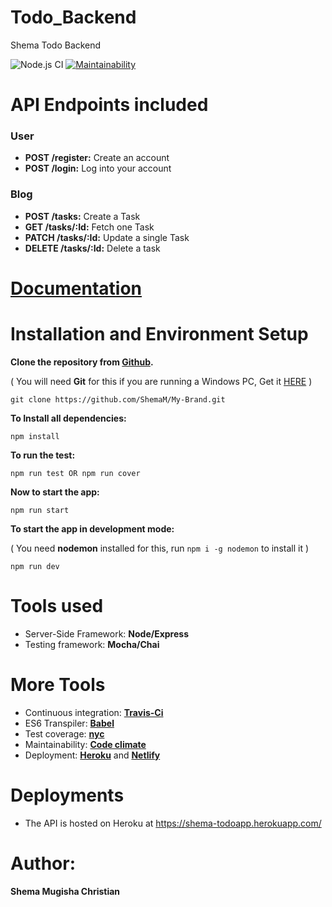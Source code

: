 # Todo_Backend

Shema Todo Backend

![Node.js CI](https://github.com/ShemaM/Todo_Backend/workflows/Node.js%20CI/badge.svg)
[![Maintainability](https://api.codeclimate.com/v1/badges/8ab608a1715a3aaeafa4/maintainability)](https://codeclimate.com/github/ShemaM/Todo_Backend/maintainability)

# API Endpoints included

### User

- **POST /register:** Create an account
- **POST /login:** Log into your account

### Blog

- **POST /tasks:** Create a Task
- **GET /tasks/:Id:** Fetch one Task
- **PATCH /tasks/:Id:** Update a single Task
- **DELETE /tasks/:Id:** Delete a task

# [Documentation](https://shema-todoapp.herokuapp.com/documentation/)

# Installation and Environment Setup

**Clone the repository from [Github](https://github.com/ShemaM/todo_backend).**

( You will need **Git** for this if you are running a Windows PC, Get it [HERE](https://git-scm.com/) )

```
git clone https://github.com/ShemaM/My-Brand.git
```

**To Install all dependencies:**

```
npm install
```

**To run the test:**

```
npm run test OR npm run cover
```

**Now to start the app:**

```
npm run start
```

**To start the app in development mode:**

( You need **nodemon** installed for this, run `npm i -g nodemon` to install it )

```
npm run dev
```

# Tools used

- Server-Side Framework: **Node/Express**
- Testing framework: **Mocha/Chai**

# More Tools

- Continuous integration: **[Travis-Ci](travis-ci.org)**
- ES6 Transpiler: **[Babel](babeljs.io)**
- Test coverage: **[nyc](https://www.npmjs.com/package/nyc)**
- Maintainability: **[Code climate](https://codeclimate.com)**
- Deployment: **[Heroku](https://www.heroku.com)** and **[Netlify](https://www.netlify.com/)**

# Deployments

- The API is hosted on Heroku at https://shema-todoapp.herokuapp.com/

# Author:

**Shema Mugisha Christian**
